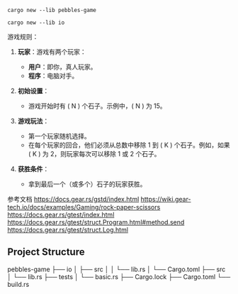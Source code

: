 ```shell
cargo new --lib pebbles-game 

cargo new --lib io
```

游戏规则：

1. **玩家**：游戏有两个玩家：
    - **用户**：即你，真人玩家。
    - **程序**：电脑对手。

2. **初始设置**：
    - 游戏开始时有 \( N \) 个石子。示例中，\( N \) 为 15。

3. **游戏玩法**：
    - 第一个玩家随机选择。
    - 在每个玩家的回合，他们必须从总数中移除 1 到 \( K \) 个石子。例如，如果 \( K \) 为 2，则玩家每次可以移除 1 或 2 个石子。

4. **获胜条件**：
    - 拿到最后一个（或多个）石子的玩家获胜。

参考文档
https://docs.gear.rs/gstd/index.html
https://wiki.gear-tech.io/docs/examples/Gaming/rock-paper-scissors
https://docs.gear.rs/gtest/index.html
https://docs.gear.rs/gtest/struct.Program.html#method.send
https://docs.gear.rs/gtest/struct.Log.html


## Project Structure

pebbles-game
    ├── io
    │   ├── src
    │   │   └── lib.rs
    │   └── Cargo.toml
    ├── src
    │   └── lib.rs
    ├── tests
    │   └── basic.rs
    ├── Cargo.lock
    ├── Cargo.toml
    └── build.rs
